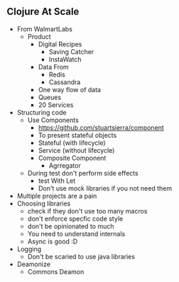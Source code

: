## Clojure At Scale
* From WalmartLabs
	* Product
		* Digital Recipes 
			* Saving Catcher
			* InstaWatch
		* Data From
			* Redis 
			* Cassandra 
		* One way flow of data
		* Queues
		* 20 Services
* Structuring code
	* Use Components
		* https://github.com/stuartsierra/component
		* To present stateful objects
		* Stateful (with lifecycle)
		* Service (without lifecycle)
		* Composite Component
			* Agrregator  
	* During test don't perform side effects
		* test With Let
		* Don't use mock libraries if you not need them
* Multiple projects are a pain 
* Choosing libraries 
	* check if they don't use too many macros
	* don't enforce specfic code style
	* don't be opinionated to much
	* You need to understand internals
	* Async is good :D
* Logging
	* Don't be scaried to use java libraries 
* Deamonize
	* Commons Deamon


